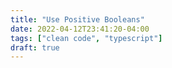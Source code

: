 ```yaml
---
title: "Use Positive Booleans"
date: 2022-04-12T23:41:20-04:00
tags: ["clean code", "typescript"]
draft: true
---
```


